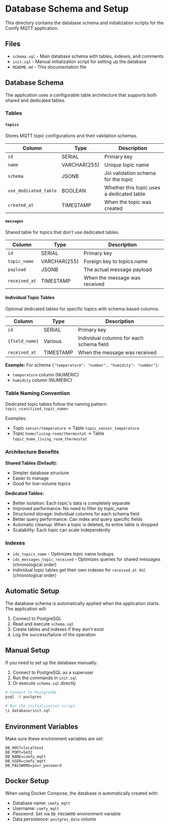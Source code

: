 # Database Schema and Setup

This directory contains the database schema and initialization scripts for the Comfy MQTT application.

## Files

- `schema.sql` - Main database schema with tables, indexes, and comments
- `init.sql` - Manual initialization script for setting up the database
- `README.md` - This documentation file

## Database Schema

The application uses a configurable table architecture that supports both shared and dedicated tables.

### Tables

#### `topics`
Stores MQTT topic configurations and their validation schemas.

| Column | Type | Description |
|--------|------|-------------|
| `id` | SERIAL | Primary key |
| `name` | VARCHAR(255) | Unique topic name |
| `schema` | JSONB | Joi validation schema for the topic |
| `use_dedicated_table` | BOOLEAN | Whether this topic uses a dedicated table |
| `created_at` | TIMESTAMP | When the topic was created |

#### `messages`
Shared table for topics that don't use dedicated tables.

| Column | Type | Description |
|--------|------|-------------|
| `id` | SERIAL | Primary key |
| `topic_name` | VARCHAR(255) | Foreign key to topics.name |
| `payload` | JSONB | The actual message payload |
| `received_at` | TIMESTAMP | When the message was received |

#### Individual Topic Tables
Optional dedicated tables for specific topics with schema-based columns.

| Column | Type | Description |
|--------|------|-------------|
| `id` | SERIAL | Primary key |
| `{field_name}` | Various | Individual columns for each schema field |
| `received_at` | TIMESTAMP | When the message was received |

**Example:** For schema `{"temperature": "number", "humidity": "number"}`:
- `temperature` column (NUMERIC)
- `humidity` column (NUMERIC)

### Table Naming Convention

Dedicated topic tables follow the naming pattern: `topic_<sanitized_topic_name>`

Examples:
- Topic `sensor/temperature` → Table `topic_sensor_temperature`
- Topic `home/living-room/thermostat` → Table `topic_home_living_room_thermostat`

### Architecture Benefits

**Shared Tables (Default):**
- Simpler database structure
- Easier to manage
- Good for low-volume topics

**Dedicated Tables:**
- Better isolation: Each topic's data is completely separate
- Improved performance: No need to filter by topic_name
- Structured storage: Individual columns for each schema field
- Better query performance: Can index and query specific fields
- Automatic cleanup: When a topic is deleted, its entire table is dropped
- Scalability: Each topic can scale independently

### Indexes

- `idx_topics_name` - Optimizes topic name lookups
- `idx_messages_topic_received` - Optimizes queries for shared messages (chronological order)
- Individual topic tables get their own indexes for `received_at ASC` (chronological order)

## Automatic Setup

The database schema is automatically applied when the application starts. The application will:

1. Connect to PostgreSQL
2. Read and execute `schema.sql`
3. Create tables and indexes if they don't exist
4. Log the success/failure of the operation

## Manual Setup

If you need to set up the database manually:

1. Connect to PostgreSQL as a superuser
2. Run the commands in `init.sql`
3. Or execute `schema.sql` directly

```bash
# Connect to PostgreSQL
psql -U postgres

# Run the initialization script
\i database/init.sql
```

## Environment Variables

Make sure these environment variables are set:

```env
DB_HOST=localhost
DB_PORT=5432
DB_NAME=comfy_mqtt
DB_USER=comfy_mqtt
DB_PASSWORD=your_password
```

## Docker Setup

When using Docker Compose, the database is automatically created with:

- Database name: `comfy_mqtt`
- Username: `comfy_mqtt`
- Password: Set via `DB_PASSWORD` environment variable
- Data persistence: `postgres_data` volume 